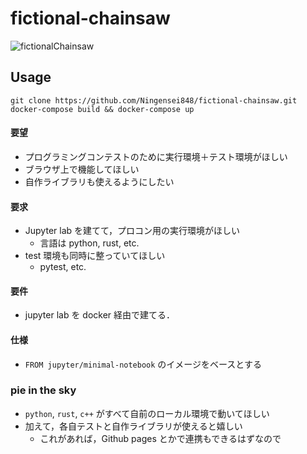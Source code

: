 # fictional-chainsaw

![fictionalChainsaw](https://pbs.twimg.com/media/ErC3ldvUcAEySUG?format=jpg&name=large)

## Usage

`git clone https://github.com/Ningensei848/fictional-chainsaw.git`
`docker-compose build && docker-compose up`

#### 要望

- プログラミングコンテストのために実行環境＋テスト環境がほしい
- ブラウザ上で機能してほしい
- 自作ライブラリも使えるようにしたい

#### 要求

- Jupyter lab を建てて，プロコン用の実行環境がほしい
  - 言語は python, rust, etc.
- test 環境も同時に整っていてほしい
  - pytest, etc.

#### 要件

- jupyter lab を docker 経由で建てる．

#### 仕様

- `FROM jupyter/minimal-notebook` のイメージをベースとする

### pie in the sky

- `python`, `rust`, `c++` がすべて自前のローカル環境で動いてほしい
- 加えて，各自テストと自作ライブラリが使えると嬉しい
  - これがあれば，Github pages とかで連携もできるはずなので
